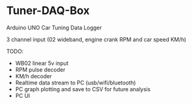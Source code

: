 # Tuner-DAQ-Box
Arduino UNO Car Tuning Data Logger

3 channel input (02 wideband, engine crank RPM and car speed KM/h)

TODO:
- WB02 linear 5v input
- RPM pulse decoder
- KM/h decoder
- Realtime data stream to PC (usb/wifi/bluetooth)
- PC graph plotting and save to CSV for future analysis
- PC UI
